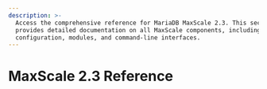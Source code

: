 ```yaml
---
description: >-
  Access the comprehensive reference for MariaDB MaxScale 2.3. This section
  provides detailed documentation on all MaxScale components, including
  configuration, modules, and command-line interfaces.
---
```


# MaxScale 2.3 Reference

